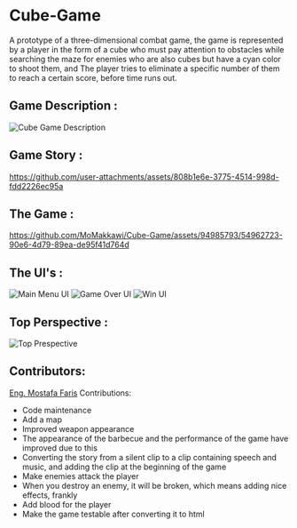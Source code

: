 # Cube-Game
A prototype of a three-dimensional combat game, the game is represented by a player in the form of a cube who must pay attention to obstacles while searching the maze for enemies who are also cubes but have a cyan color to shoot them, and The player tries to eliminate a specific number of them to reach a certain score, before time runs out.

## Game Description :
![Cube Game Description](https://github.com/MoMakkawi/Cube-Game/assets/94985793/b8289328-8e2a-401c-a8b0-c9c36aa7792a)

## Game Story :
https://github.com/user-attachments/assets/808b1e6e-3775-4514-998d-fdd2226ec95a

## The Game :
https://github.com/MoMakkawi/Cube-Game/assets/94985793/54962723-90e6-4d79-89ea-de95f41d764d

## The UI's : 
![Main Menu UI](https://github.com/MoMakkawi/Cube-Game/assets/94985793/49483134-0d8e-4f8b-b807-8e7c65119d97)
![Game Over UI](https://github.com/MoMakkawi/Cube-Game/assets/94985793/2b6ff8d8-3a52-4daa-abaf-598157587a3e)
![Win UI](https://github.com/MoMakkawi/Cube-Game/assets/94985793/aa2a0f83-cfff-411e-8d7a-0b1ccb39725d)

## Top Perspective :
![Top Prespective](https://github.com/user-attachments/assets/f678f9e3-059b-431f-b0c3-d92905a51545)

## Contributors:
[Eng. Mostafa Faris](https://github.com/mu20-f) Contributions: 
  - Code maintenance
  - Add a map
  - Improved weapon appearance
  - The appearance of the barbecue and the performance of the game have improved due to this
  - Converting the story from a silent clip to a clip containing speech and music, and adding the clip at the beginning of the game
  - Make enemies attack the player
  - When you destroy an enemy, it will be broken, which means adding nice effects, frankly
  - Add blood for the player
  - Make the game testable after converting it to html
